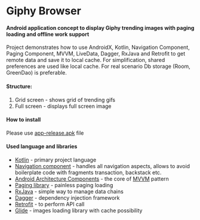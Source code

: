 # Giphy Browser

#### Android application concept to display Giphy trending images with paging loading and offline work support

Project demonstrates how to use AndroidX, Kotlin, Navigation Component, Paging Component, MVVM, LiveData, Dagger, RxJava and Retrofit to get remote data and save it to local cache.
For simplification, shared preferences are used like local cache. For real scenario Db storage (Room, GreenDao) is preferable.

#### Structure:

1. Grid screen - shows grid of trending gifs
2. Full screen - displays full screen image

#### How to install

Please use [app-release.apk](./app/release/) file

#### Used language and libraries
 * [Kotlin](https://kotlinlang.org/docs/tutorials/kotlin-android.html) - primary project language
 * [Navigation component](https://developer.android.com/guide/navigation) - handles all navigation aspects, allows to avoid boilerplate code with fragments transaction, backstack etc.
 * [Android Architecture Components](https://developer.android.com/topic/libraries/architecture/index.html) - the core of [MVVM](https://en.wikipedia.org/wiki/Model%E2%80%93view%E2%80%93viewmodel) pattern
 * [Paging library](https://developer.android.com/topic/libraries/architecture/paging) - painless paging loading
 * [RxJava](https://github.com/ReactiveX/RxJava) - simple way to manage data chains
 * [Dagger](https://google.github.io/dagger/) - dependency injection framework
 * [Retrofit](http://square.github.io/retrofit/) - to perform API call
 * [Glide](https://bumptech.github.io/glide/) - images loading library with cache possibility
